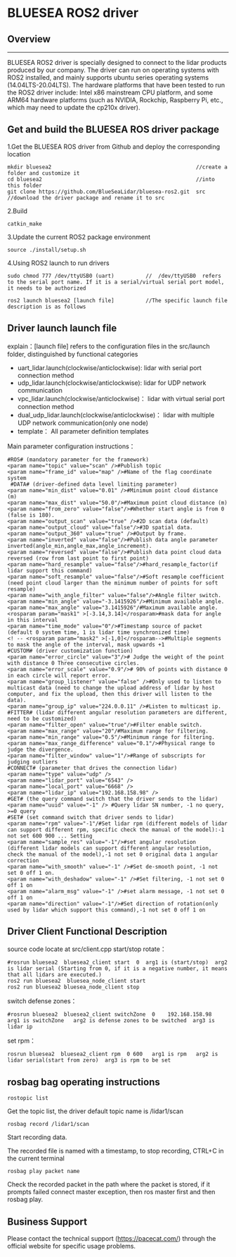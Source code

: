 # BLUESEA ROS2 driver #

## Overview ##
----------
BLUESEA ROS2 driver is specially designed to connect to the lidar products produced by our company. The driver can run on operating systems with ROS2 installed, and mainly supports ubuntu series operating systems (14.04LTS-20.04LTS). The hardware platforms that have been tested to run the ROS2 driver include: Intel x86 mainstream CPU platform, and some ARM64 hardware platforms (such as NVIDIA, Rockchip, Raspberry Pi, etc., which may need to update the cp210x driver).

## Get and build the BLUESEA ROS driver package ##
1.Get the BLUESEA ROS driver from Github and deploy the corresponding location

    mkdir bluesea2   											//create a folder and customize it
    cd bluesea2    												//into this folder
    git clone https://github.com/BlueSeaLidar/bluesea-ros2.git  src //download the driver package and rename it to src
2.Build

    catkin_make
3.Update the current ROS2 package environment

    source ./install/setup.sh


4.Using ROS2 launch to run drivers

	sudo chmod 777 /dev/ttyUSB0 (uart)			//  /dev/ttyUSB0  refers to the serial port name. If it is a serial/virtual serial port model, it needs to be authorized
    
    ros2 launch bluesea2 [launch file]    		//The specific launch file description is as follows

## Driver launch launch file  ##
explain：[launch file] refers to the configuration files in the src/launch folder, distinguished by functional categories

- uart_lidar.launch(clockwise/anticlockwise):			lidar with serial port connection method
- udp_lidar.launch(clockwise/anticlockwise):				lidar for UDP network communication
- vpc_lidar.launch(clockwise/anticlockwise)：				lidar with virtual serial port connection method
- dual_udp_lidar.launch(clockwise/anticlockwise)：		lidar with multiple UDP network communication(only one node)
- template：				All parameter definition templates


Main parameter configuration instructions：

    #ROS# (mandatory parameter for the framework)
    <param name="topic" value="scan" />#Publish topic
    <param name="frame_id" value="map" />#Name of the flag coordinate system
     #DATA# (driver-defined data level limiting parameter)
    <param name="min_dist" value="0.01" />#Minimum point cloud distance (m)
    <param name="max_dist" value="50.0"/>#Maximum point cloud distance (m)
    <param name="from_zero" value="false"/>#Whether start angle is from 0 (false is 180).
    <param name="output_scan" value="true" />#2D scan data (default)
    <param name="output_cloud" value="false"/>#3D spatial data.
    <param name="output_360" value="true" />#Output by frame.
    <param name="inverted" value="false"/>#Publish data angle parameter inverted(angle_min,angle_max,angle_increment).
    <param name="reversed" value="false"/>#Publish data point cloud data reversed (row from last point to first point)
    <param name="hard_resample" value="false"/>#hard_resample_factor(if lidar support this command)
    <param name="soft_resample" value="false"/>#Soft resample coefficient (need point cloud larger than the minimum number of points for soft resample)
    <param name="with_angle_filter" value="false"/>#Angle filter switch.
    <param name="min_angle" value="-3.1415926"/>#Minimum available angle.
    <param name="max_angle" value="3.1415926"/#Maximum available angle.
    <rosparam param="mask1" >[-3.14,3.14]</rosparam>#mask data for angle in this interval
    <param name="time_mode" value="0"/>#Timestamp source of packet (default 0 system time, 1 is lidar time synchronized time)
    <! -- <rosparam param="mask2" >[-1,0]</rosparam-->#Multiple segments to mask the angle of the interval, mask upwards +1
    #CUSTOM# (driver customization function)
    <param name="error_circle" value="3"/># Judge the weight of the point with distance 0 Three consecutive circles.
    <param name="error_scale" value="0.9"/># 90% of points with distance 0 in each circle will report error.
    <param name="group_listener" value="false" />#Only used to listen to multicast data (need to change the upload address of lidar by host computer, and fix the upload, then this driver will listen to the data).
    <param name="group_ip" value="224.0.0.11" />#Listen to multicast ip.
    #FITTER# (lidar different angular resolution parameters are different, need to be customized)
    <param name="filter_open" value="true"/>#Filter enable switch.
    <param name="max_range" value="20"/#Maximum range for filtering.
    <param name="min_range" value="0.5"/>#Minimum range for filtering.
    <param name="max_range_difference" value="0.1"/>#Physical range to judge the divergence.
    <param name="filter_window" value="1"/>#Range of subscripts for judging outliers
    #CONNECT# (parameter that drives the connection lidar)
    <param name="type" value="udp" />
    <param name="lidar_port" value="6543" />
    <param name="local_port" value="6668" />
    <param name="lidar_ip" value="192.168.158.98" />
    #GET# (the query command switch that the driver sends to the lidar)
    <param name="uuid" value="-1" /> #Query lidar SN number, -1 no query, >=0 query
    #SET# (set command switch that driver sends to lidar)
    <param name="rpm" value="-1"/#Set lidar rpm (different models of lidar can support different rpm, specific check the manual of the model):-1 not set 600 900 ... Setting
    <param name="sample_res" value="-1"/>#set angular resolution (different lidar models can support different angular resolution, check the manual of the model),-1 not set 0 original data 1 angular correction
    <param name="with_smooth" value="-1" />#Set de-smooth point, -1 not set 0 off 1 on.
    <param name="with_deshadow" value="-1" />#Set filtering, -1 not set 0 off 1 on
    <param name="alarm_msg" value="-1" />#set alarm message, -1 not set 0 off 1 on
    <param name="direction" value="-1"/>#Set direction of rotation(only used by lidar which support this command),-1 not set 0 off 1 on


## Driver Client Functional Description ##
source code locate at src/client.cpp
start/stop rotate：
    
    #rosrun bluesea2  bluesea2_client start  0  arg1 is (start/stop)  arg2 is lidar serial (Starting from 0, if it is a negative number, it means that all lidars are executed.)
    ros2 run bluesea2  bluesea_node_client start 
    ros2 run bluesea2 bluesea_node_client stop 
switch defense zones：
	
	#rosrun bluesea2  bluesea2_client switchZone  0    192.168.158.98     arg1 is switchZone   arg2 is defense zones to be switched  arg3 is lidar ip

set rpm：

	rosrun bluesea2  bluesea2_client rpm  0 600   arg1 is rpm   arg2 is lidar serial(start from zero)  arg3 is rpm to be set

## rosbag bag operating instructions ##

	rostopic list 
Get the topic list, the driver default topic name is /lidar1/scan

	rosbag record /lidar1/scan 

Start recording data.

The recorded file is named with a timestamp, to stop recording, CTRL+C in the current terminal 

	rosbag play packet name

Check the recorded packet in the path where the packet is stored, if it prompts failed connect master exception, then ros master first and then rosbag play.

## Business Support ##

Please contact the technical support (https://pacecat.com/) through the official website for specific usage problems.
